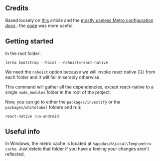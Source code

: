 ## Credits

Based loosely on [this](https://michalzalecki.com/solve-code-sharing-and-setup-project-with-lerna-and-monorepo/) article and the [mostly useless Metro configuration docs](https://facebook.github.io/metro/docs/en/configuration) ; the [code](https://github.com/facebook/metro/blob/master/packages/metro-resolver/src/resolve.js) was more useful.

## Getting started

In the root folder:

```lerna bootstrap --hoist --nohoist=react-native```

We need the `nohoist` option because we will invoke react native CLI from each folder and it will fail miserably otherwise.

This command will gather all the dependencies, except react-native to a single `node_modules` folder in the root of the project.

Now, you can go to either the `packages/investify` or the `packages/whitelabel` folders and run:

```react-native run-android```

## Useful info

In Windows, the metro cache is located at `%appdata%\Local\Temp\metro-cache`. Just delete that folder if you have a feeling your changes aren't reflected.